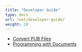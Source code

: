 ```yaml
---
title: "Developer Guide"
type: docs
url: /net/developer-guide/
weight: 20
---
```


- [Convert PUB Files](/pub/net/convert-pub-files/)
- [Programming with Documents](/pub/net/programming-with-documents/)
